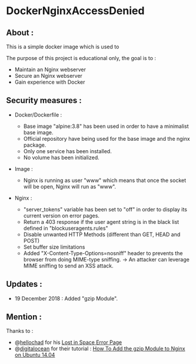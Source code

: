 # DockerNginxAccessDenied

## About : 
This is a simple docker image which is used to 

The purpose of this project is educational only, the goal is to :
- Maintain an Nginx webserver
- Secure an Nginx webserver
- Gain experience with Docker

## Security measures :
- Docker/Dockerfile :
  - Base image "alpine:3.8" has been used in order to have a minimalist base image.
  - Official repository have being used for the base image and the nginx package.
  - Only one service has been installed.
  - No volume has been initialized.
  
- Image :
  - Nginx is running as user "www" which means that once the socket will be open, Nginx will run as "www".

- Nginx : 
  - "server_tokens" variable has been set to "off" in order to display its current version on error pages.
  - Return a 403 response if the user agent string is in the black list defined in "blockuseragents.rules"
  - Disable unwanted HTTP Methods (different than GET, HEAD and POST)
  - Set buffer size limitations 
  - Added "X-Content-Type-Options=nosniff" header to prevents the browser from doing MIME-type sniffing. 
  -> An attacker can leverage MIME  sniffing to send an XSS attack.

## Updates : 
 - 19 December 2018 : Added "gzip Module". 
 
## Mention : 

Thanks to : 

- @[hellochad](https://codepen.io/hellochad/) for his [Lost in Space Error Page](https://codepen.io/hellochad/pen/weMpgE)
- @[digitalocean](https://github.com/digitalocean/) for their tutorial : [How To Add the gzip Module to Nginx on Ubuntu 14.04](https://www.digitalocean.com/community/tutorials/how-to-add-the-gzip-module-to-nginx-on-ubuntu-14-04)
